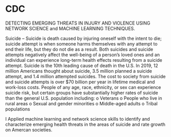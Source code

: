 # CDC
DETECTING EMERGING THREATS IN INJURY AND VIOLENCE USING NETWORK SCIENCE and MACHINE LEARNING  TECHNIQUES.

Suicide – Suicide is death caused by injuring oneself with the intent to die; suicide attempt is when
someone harms themselves with any attempt to end their life, but they do not die as a result. Both
suicides and suicide attempts negatively affect the well-being of a person’s loved ones and an
individual can experience long-term health effects resulting from a suicide attempt. Suicide is the
10th leading cause of death in the U.S. In 2019, 12 million Americans thought about suicide, 3.5
million planned a suicide attempt, and 1.4 million attempted suicides. The cost to society from
suicide and suicide attempts is over $70 billion per year in lifetime medical and work-loss costs.
People of any age, race, ethnicity, or sex can experience suicide risk, but certain groups have
substantially higher rates of suicide than the general U.S. population including:
o Veterans
o People who live in rural areas
o Sexual and gender minorities
o Middle-aged adults
o Tribal populations

 I Applied  machine learning and network science skills to identify and characterize emerging health threats in the areas of suicide and rate growth on Amercan societies.
